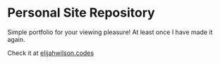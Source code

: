 # Personal Site Repository

Simple portfolio for your viewing pleasure! At least once I have made it again.

Check it at [elijahwilson.codes](elijahwilson.codes)
